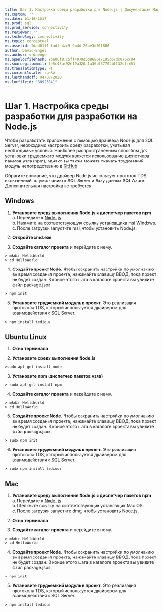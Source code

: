 ```yaml
---
title: Шаг 1. Настройка среды разработки для Node.js | Документация Майкрософт
ms.custom: ''
ms.date: 01/19/2017
ms.prod: sql
ms.prod_service: connectivity
ms.reviewer: ''
ms.technology: connectivity
ms.topic: conceptual
ms.assetid: 2dad01f1-fadf-4ac9-9b4d-26be3d301886
author: David-Engel
ms.author: v-daenge
ms.openlocfilehash: 2ba06f87c5ff4970d3d8686e7195d57dc076cc04
ms.sourcegitcommit: fe5c45a492e19a320a1a36b037704bf132dffd51
ms.translationtype: HT
ms.contentlocale: ru-RU
ms.lasthandoff: 04/08/2020
ms.locfileid: "80923841"
---
```

# <a name="step-1--configure-development-environment-for-nodejs-development"></a>Шаг 1. Настройка среды разработки для разработки на Node.js
Чтобы разработать приложение с помощью драйвера Node.js для SQL Server, необходимо настроить среду разработки, учитывая необходимые условия.  Наиболее распространенным способом для установки трудоемкого модуля является использование диспетчера пакетов узла (npm), однако вы также можете скачать трудоемкий модуль непосредственно в [GitHub](https://github.com/pekim/tedious)  
  
Обратите внимание, что драйвер Node.js использует протокол TDS, включенный по умолчанию в SQL Server и Базу данных SQL Azure.  Дополнительная настройка не требуется.  
  
## <a name="windows"></a>Windows  
  
1. **Установите среду выполнения Node.js и диспетчер пакетов npm**  
а. Перейдите к [Node. js](https://nodejs.org/en/download/)  
b. Нажмите на соответствующую ссылку установщика msi Windows.   
c. После загрузки запустите msi, чтобы установить Node.js.  
  
2. **Откройте cmd.exe**  
  
3. **Создайте каталог проекта** и перейдите к нему.    
```  
> mkdir HelloWorld  
> cd HelloWorld  
```  
4. **Создайте проект Node.**  Чтобы сохранить настройки по умолчанию во время создания проекта, нажимайте клавишу ВВОД, пока проект не будет создан. В конце этого шага в каталоге проекта вы увидите файл package.json.  
```  
> npm init  
```  
  
5. **Установите трудоемкий модуль в проект.**  Это реализация протокола TDS, который используется драйвером для взаимодействия с SQL Server.  
```  
> npm install tedious  
```  
  
## <a name="ubuntu-linux"></a>Ubuntu Linux  
  
1.  **Окно терминала**  
  
2. **Установите среду выполнения Node.js**  
```  
>sudo apt-get install node  
```  
3. **Установите npm (диспетчер пакетов узла)**  
```  
> sudo apt-get install npm  
```  
4. **Создайте каталог проекта** и перейдите к нему.    
```  
> mkdir HelloWorld  
> cd HelloWorld  
```  
  
5. **Создайте проект Node.**  Чтобы сохранить настройки по умолчанию во время создания проекта, нажимайте клавишу ВВОД, пока проект не будет создан. В конце этого шага в каталоге проекта вы увидите файл package.json.  
```  
> sudo npm init  
```  
  
6. **Установите трудоемкий модуль в проект.**  Это реализация протокола TDS, который используется драйвером для взаимодействия с SQL Server.  
```  
> sudo npm install tedious  
```  
  
## <a name="mac"></a>Mac  
  
1. **Установите среду выполнения Node.js и диспетчер пакетов npm**  
а. Перейдите к [Node. js](https://nodejs.org/en/download/)  
b. Щелкните ссылку на соответствующий установщик Mac OS.  
c. После загрузки запустите dmg, чтобы установить Node.js.  
  
2. **Окно терминала**  
  
3. **Создайте каталог проекта** и перейдите к нему.    
```  
> mkdir HelloWorld  
> cd HelloWorld  
```  
  
4. **Создайте проект Node.**  Чтобы сохранить настройки по умолчанию во время создания проекта, нажимайте клавишу ВВОД, пока проект не будет создан. В конце этого шага в каталоге проекта вы увидите файл package.json.  
```  
> npm init  
```  
  
5. **Установите трудоемкий модуль в проект.**  Это реализация протокола TDS, который используется драйвером для взаимодействия с SQL Server.  
```  
> npm install tedious  
```  
  
